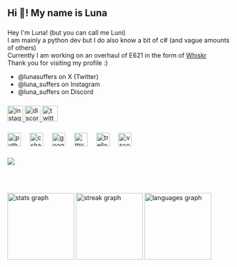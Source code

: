 <h2 align="left">Hi 👋! My name is Luna</h2>

###

<p align="left">Hey I'm Luna! (but you can call me Luni)<br>
  I am mainly a python dev but I do also know a bit of c# (and vague amounts of others)<br>
  Currently I am working on an overhaul of E621 in the form of <a href='https://github.com/Luna-Suffers/Whiskr'>Whiskr</a><br>
  Thank you for visiting my profile :)</p>
  <ul>
    <li>@lunasuffers on X (Twitter)</li>
    <li>@luna_suffers on Instagram</li>
    <li>@luna_suffers on Discord</li>
  </ul>

###

<div align="left">
  <a href= 'https://www.instagram.com/accounts/login/?next=https%3A%2F%2Fwww.instagram.com%2Fluna_suffers%2F&is_from_rle'>
    <img src="https://img.shields.io/static/v1?message=Instagram&logo=instagram&label=&color=E4405F&logoColor=white&labelColor=&style=for-the-badge" height="35" alt="instagram logo"  /> 
  </a>
  <a href='https://discord.com/channels/@me/1018921598843113483'>
  <img src="https://img.shields.io/static/v1?message=Discord&logo=discord&label=&color=7289DA&logoColor=white&labelColor=&style=for-the-badge" height="35" alt="discord logo"  />
  </a>
  <a href='https://twitter.com/lunasuffers/'>
  <img src="https://img.shields.io/static/v1?message=Twitter&logo=twitter&label=&color=1DA1F2&logoColor=white&labelColor=&style=for-the-badge" height="35" alt="twitter logo"  />
  </a>
</div>

###

<div align="left">
  <img src="https://cdn.jsdelivr.net/gh/devicons/devicon/icons/python/python-original.svg" height="30" alt="python logo"  />
  <img width="12" />
  <img src="https://cdn.jsdelivr.net/gh/devicons/devicon/icons/csharp/csharp-original.svg" height="30" alt="csharp logo"  />
  <img width="12" />
  <img src="https://cdn.jsdelivr.net/gh/devicons/devicon/icons/googlecloud/googlecloud-original.svg" height="30" alt="googlecloud logo"  />
  <img width="12" />
  <img src="https://cdn.jsdelivr.net/gh/devicons/devicon/icons/mysql/mysql-original.svg" height="30" alt="mysql logo"  />
  <img width="12" />
  <img src="https://cdn.jsdelivr.net/gh/devicons/devicon/icons/trello/trello-plain.svg" height="30" alt="trello logo"  />
  <img width="12" />
  <img src="https://cdn.jsdelivr.net/gh/devicons/devicon/icons/vscode/vscode-original.svg" height="30" alt="vscode logo"  />
</div>

###


<div align="left">
  <img src="https://profile-counter.glitch.me/Luna-Suffers/count.svg?"  />
</div>

###

<br clear="both">

<!-- <img src="https://raw.githubusercontent.com/Luna-Suffers/Luna-Suffers/output/snake.svg" alt="Snake animation" /> -->

###

<div align="left">
<img src="https://github-readme-stats.vercel.app/api?username=Luna-Suffers&hide_title=false&hide_rank=false&show_icons=true&include_all_commits=true&count_private=true&disable_animations=false&theme=dracula&locale=en&hide_border=false" height="150" alt="stats graph"/>
  <img src="https://streak-stats.demolab.com?user=Luna-Suffers&locale=en&mode=daily&theme=dracula&hide_border=false&border_radius=5" height="150" alt="streak graph"  />
<img src="https://github-readme-stats.vercel.app/api/top-langs?username=Luna-Suffers&locale=en&hide_title=true&size_weight=0.3&count_weight=0.7&layout=compact&card_width=320&langs_count=10&theme=dracula&hide_border=false" height="150" alt="languages graph"  />
</div>

###
